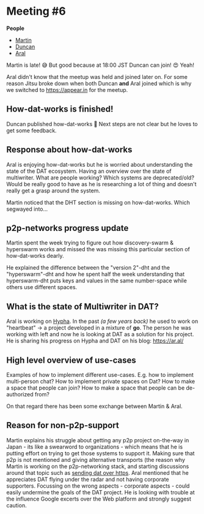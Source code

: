 # Meeting #6

**People**

- [Martin](https://github.com/martinheidegger)
- [Duncan](https://github.com/vtduncan)
- [Aral](https://github.com/aral)

Martin is late! 😅 But good because at 18:00 JST Duncan can join! 😍
Yeah!

Aral didn't know that the meetup was held and joined later on.
For some reason Jitsu broke down when both Duncan **and** Aral joined which is why we switched to https://appear.in for the meetup.


## How-dat-works is finished!

Duncan published how-dat-works 🎉 Next steps are not clear but he loves to get some feedback.

## Response about how-dat-works

Aral is enjoying how-dat-works but he is worried about understanding the state of the DAT ecosystem. Having an overview over the state of multiwriter. What are people working? Which systems are deprecated/old? Would be really good to have as he is researching a lot of thing and doesn't really get a grasp around the system.

Martin noticed that the DHT section is missing on how-dat-works. Which segwayed into...

## p2p-networks progress update

Martin spent the week trying to figure out how discovery-swarm & hyperswarm works and missed the was missing this particular section of how-dat-works dearly.

He explained the difference between the "version 2"-dht and the "hyperswarm"-dht and how he spent half the week understanding that hyperswarm-dht puts keys and values in the same number-space while others use different spaces.

## What is the state of Multiwriter in DAT?

Aral is working on [Hypha](https://source.ind.ie/hypha/spikes/diceware). In the past _(a few years back)_ he used to work on "heartbeat" → a project developed in a mixture of **go**. The person he was working with left and now he is looking at DAT as a solution for his project. He is sharing his progress on Hypha and DAT on his blog: https://ar.al/


## High level overview of use-cases

Examples of how to implement different use-cases. E.g. how to implement multi-person chat? How to implement private spaces on Dat? How to make a space that people can join? How to make a space that people can be de-authorized from?

On that regard there has been some exchange between Martin & Aral.

## Reason for non-p2p-support

Martin explains his struggle about getting any p2p project on-the-way in Japan - its like a swearword to organizations - which means that he is putting effort on trying to get those systems to support it. Making sure that p2p is not mentioned and giving alternative transports (the reason why Martin is working on the p2p-networking stack, and starting discussions around that topic such as [sending dat over https](https://github.com/datproject/discussions/issues/87).
Aral mentioned that he appreciates DAT flying under the radar and not having corporate supporters. Focussing on the wrong aspects - corporate aspects - could easily undermine the goals of the DAT project. He is looking with trouble at the influence Google excerts over the Web platform and strongly suggest caution.
